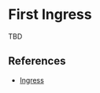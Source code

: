 # First Ingress

TBD

## References
* [Ingress](https://kubernetes.io/docs/concepts/services-networking/ingress)
